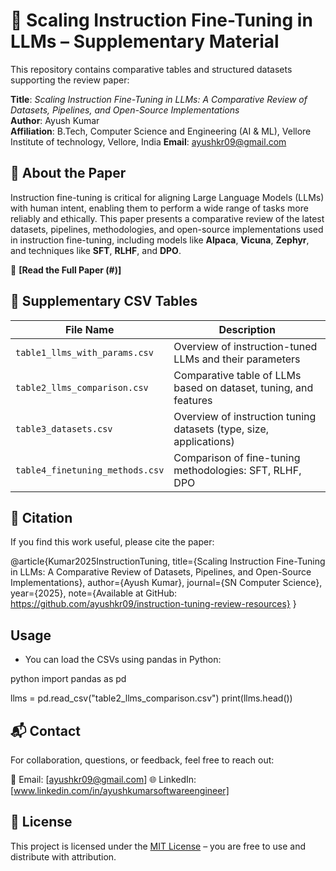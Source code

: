 # 📘 Scaling Instruction Fine-Tuning in LLMs – Supplementary Material

This repository contains comparative tables and structured datasets supporting the review paper:

**Title**: *Scaling Instruction Fine-Tuning in LLMs: A Comparative Review of Datasets, Pipelines, and Open-Source Implementations*  
**Author**: Ayush Kumar  
**Affiliation**: B.Tech, Computer Science and Engineering (AI & ML), Vellore Institute of technology, Vellore, India
**Email**: ayushkr09@gmail.com

## 📝 About the Paper

Instruction fine-tuning is critical for aligning Large Language Models (LLMs) with human intent, enabling them to perform a wide range of tasks more reliably and ethically. This paper presents a comparative review of the latest datasets, pipelines, methodologies, and open-source implementations used in instruction fine-tuning, including models like **Alpaca**, **Vicuna**, **Zephyr**, and techniques like **SFT**, **RLHF**, and **DPO**.

📄 **[Read the Full Paper (#)]**

## 📂 Supplementary CSV Tables

| File Name                           | Description                                                        |
|-------------------------------------|--------------------------------------------------------------------|
| `table1_llms_with_params.csv`       | Overview of instruction-tuned LLMs and their parameters            |
| `table2_llms_comparison.csv`        | Comparative table of LLMs based on dataset, tuning, and features   |
| `table3_datasets.csv`               | Overview of instruction tuning datasets (type, size, applications) |
| `table4_finetuning_methods.csv`     | Comparison of fine-tuning methodologies: SFT, RLHF, DPO            |

## 📌 Citation

If you find this work useful, please cite the paper:

@article{Kumar2025InstructionTuning,
  title={Scaling Instruction Fine-Tuning in LLMs: A Comparative Review of Datasets, Pipelines, and Open-Source Implementations},
  author={Ayush Kumar},
  journal={SN Computer Science},
  year={2025},
  note={Available at GitHub: https://github.com/ayushkr09/instruction-tuning-review-resources}
}

## Usage
- You can load the CSVs using pandas in Python:

python
import pandas as pd

llms = pd.read_csv("table2_llms_comparison.csv")
print(llms.head())

## 📬 Contact
For collaboration, questions, or feedback, feel free to reach out:

📧 Email: [ayushkr09@gmail.com]
🌐 LinkedIn: [www.linkedin.com/in/ayushkumarsoftwareengineer]

## 📃 License
This project is licensed under the [MIT License](LICENSE) – you are free to use and distribute with attribution.
